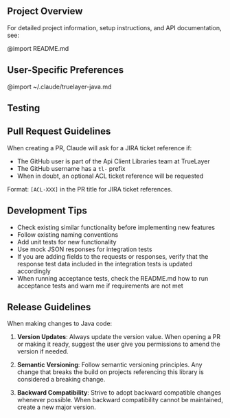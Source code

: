 ## Project Overview

For detailed project information, setup instructions, and API documentation, see:

@import README.md

## User-Specific Preferences

@import ~/.claude/truelayer-java.md


## Testing


## Pull Request Guidelines

When creating a PR, Claude will ask for a JIRA ticket reference if:
- The GitHub user is part of the Api Client Libraries team at TrueLayer
- The GitHub username has a `tl-` prefix
- When in doubt, an optional ACL ticket reference will be requested

Format: `[ACL-XXX]` in the PR title for JIRA ticket references.



## Development Tips
- Check existing similar functionality before implementing new features
- Follow existing naming conventions
- Add unit tests for new functionality
- Use mock JSON responses for integration tests
- If you are adding fields to the requests or responses, verify that the response test data included in the integration tests is updated accordingly
- When running acceptance tests, check the README.md how to run acceptance tests and warn me if requirements are not met

## Release Guidelines

When making changes to Java code:

1. **Version Updates**: Always update the version value. When opening a PR or making it ready, suggest the user give you permissions to amend the version if needed.

2. **Semantic Versioning**: Follow semantic versioning principles. Any change that breaks the build on projects referencing this library is considered a breaking change.

3. **Backward Compatibility**: Strive to adopt backward compatible changes whenever possible. When backward compatibility cannot be maintained, create a new major version.